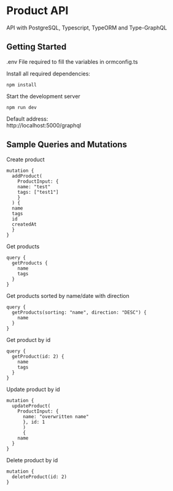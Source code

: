 # Product API

API with PostgreSQL, Typescript, TypeORM and Type-GraphQL

## Getting Started

.env File required to fill the variables in ormconfig.ts

Install all required dependencies:

```
npm install
```

Start the development server

```
npm run dev
```

Default address:\
http://localhost:5000/graphql

## Sample Queries and Mutations

Create product

```
mutation {
  addProduct(
    ProductInput: {
    name: "test"
    tags: ["test1"]
    }
  ) {
  name
  tags
  id
  createdAt
  }
}
```

Get products

```
query {
  getProducts {
    name
    tags
  }
}
```

Get products sorted by name/date with direction

```
query {
  getProducts(sorting: "name", direction: "DESC") {
    name
  }
}
```

Get product by id

```
query {
  getProduct(id: 2) {
    name
    tags
  }
}
```

Update product by id

```
mutation {
  updateProduct(
    ProductInput: {
      name: "overwritten name"
      }, id: 1
      )
      {
    name
  }
}
```

Delete product by id

```
mutation {
  deleteProduct(id: 2)
}
```
